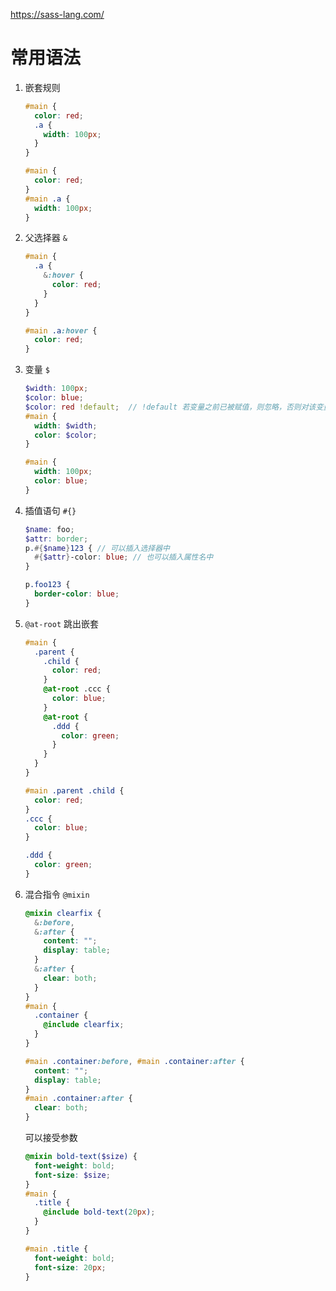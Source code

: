 https://sass-lang.com/

# 常用语法

1. 嵌套规则

   ```scss
   #main {
     color: red;
     .a {
       width: 100px;
     }
   }
   ```

   ```css
   #main {
     color: red;
   }
   #main .a {
     width: 100px;
   }
   ```

2. 父选择器 `&`

   ```scss
   #main {
     .a {
       &:hover {
         color: red;
       }
     }
   }
   ```

   ```css
   #main .a:hover {
     color: red;
   }
   ```

3. 变量 `$`

   ```scss
   $width: 100px;
   $color: blue;
   $color: red !default;  // !default 若变量之前已被赋值，则忽略，否则对该变量进行赋值
   #main {
     width: $width;
     color: $color;
   }
   ```

   ```css
   #main {
     width: 100px;
     color: blue;
   }
   ```

4. 插值语句 `#{}`

   ```scss
   $name: foo;
   $attr: border;
   p.#{$name}123 { // 可以插入选择器中
     #{$attr}-color: blue; // 也可以插入属性名中
   }
   ```

   ```css
   p.foo123 {
     border-color: blue;
   }
   ```

5. `@at-root` 跳出嵌套

   ```scss
   #main {
     .parent {
       .child {
         color: red;
       }
       @at-root .ccc {
         color: blue;
       }
       @at-root {
         .ddd {
           color: green;
         }
       }
     }
   }
   ```

   ```css
   #main .parent .child {
     color: red;
   }
   .ccc {
     color: blue;
   }
   
   .ddd {
     color: green;
   }
   ```

6. 混合指令 `@mixin`

   ```scss
   @mixin clearfix {
     &:before,
     &:after {
       content: "";
       display: table;
     }
     &:after {
       clear: both;
     }
   }
   #main {
     .container {
       @include clearfix;
     }
   }
   ```

   ```css
   #main .container:before, #main .container:after {
     content: "";
     display: table;
   }
   #main .container:after {
     clear: both;
   }
   ```

   可以接受参数

   ```scss
   @mixin bold-text($size) {
     font-weight: bold;
     font-size: $size;
   }
   #main {
     .title {
       @include bold-text(20px);
     }
   }
   ```

   ```css
   #main .title {
     font-weight: bold;
     font-size: 20px;
   }
   ```